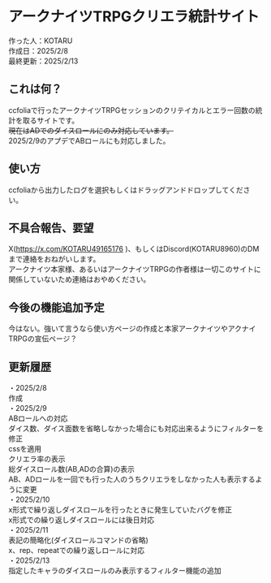 # アークナイツTRPGクリエラ統計サイト
作った人：KOTARU  
作成日：2025/2/8  
最終更新：2025/2/13  
## これは何？
ccfoliaで行ったアークナイツTRPGセッションのクリテイカルとエラー回数の統計を取るサイトです。  
~~現在はADでのダイスロールにのみ対応しています。~~  
2025/2/9のアプデでABロールにも対応しました。  
## 使い方
ccfoliaから出力したログを選択もしくはドラッグアンドドロップしてください。
## 不具合報告、要望
X(https://x.com/KOTARU49165176 )、もしくはDiscord(KOTARU8960)のDMまで連絡をおねがいします。  
アークナイツ本家様、あるいはアークナイツTRPGの作者様は一切このサイトに関係していないため連絡はおやめください。  
## 今後の機能追加予定
今はない。強いて言うなら使い方ページの作成と本家アークナイツやアクナイTRPGの宣伝ページ？
## 更新履歴
・2025/2/8  
作成  
・2025/2/9  
ABロールへの対応  
ダイス数、ダイス面数を省略しなかった場合にも対応出来るようにフィルターを修正  
cssを適用  
クリエラ率の表示  
総ダイスロール数(AB,ADの合算)の表示  
AB、ADロールを一回でも行った人のうちクリエラをしなかった人も表示するように変更  
・2025/2/10  
x形式で繰り返しダイスロールを行ったときに発生していたバグを修正  
x形式での繰り返しダイスロールには後日対応  
・2025/2/11  
表記の簡略化(ダイスロールコマンドの省略)  
x、rep、repeatでの繰り返しロールに対応  
・2025/2/13  
指定したキャラのダイスロールのみ表示するフィルター機能の追加
